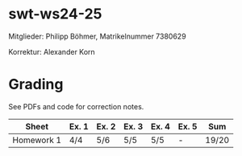 # swt-ws24-25
Mitglieder: Philipp Böhmer, Matrikelnummer 7380629

Korrektur: Alexander Korn

# Grading

See PDFs and code for correction notes.

| Sheet      | Ex. 1 | Ex. 2 | Ex. 3 | Ex. 4 | Ex. 5 | Sum   |
| ---------- | ----- | ----- | ----- | ----- | ----- | ----- |
| Homework 1 | 4/4   | 5/6   | 5/5   | 5/5   | -     | 19/20 |
